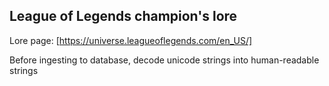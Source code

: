 ﻿## League of Legends champion's lore

Lore page: [https://universe.leagueoflegends.com/en_US/]

Before ingesting to database, decode unicode strings into human-readable strings
